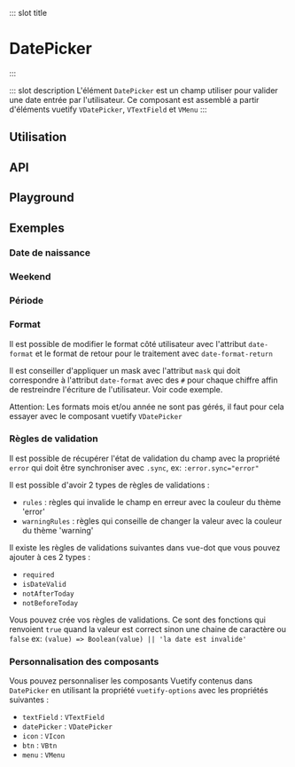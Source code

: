 ::: slot title
# DatePicker
:::

::: slot description
L'élément `DatePicker` est un champ utiliser pour valider une date entrée par l'utilisateur.
Ce composant est assemblé a partir d'éléments vuetify `VDatePicker`, `VTextField` et `VMenu`
:::

## Utilisation

<DocExample
	eager
	file="patterns/date-picker/examples/date-picker"
/>

## API

<DocApi
	:value="['DatePicker']"
	:api="{
		DatePicker: {
			props: [
				{
					name: 'no-calendar',
					type: 'boolean',
					defaultValue: 'false',
					description: 'Désactive le calendrier.'
				},
				{
					name: 'no-prepend-icon',
					type: 'boolean',
					defaultValue: 'false',
					description: 'Désactive l\'icône de préfixe'
				},
				{
					name: 'append-icon',
					type: 'boolean',
					defaultValue: 'false',
					description: 'Utilise l\'icône d\'ajout au lieu de pré\-ajouter.'
				},
				{
					name: 'text-field-activator',
					type: 'boolean',
					defaultValue: 'false',
					description: 'Ouvre le menu du calendrier lorsque le champ de texte est cliqué.'
				},
				{
					name: 'text-field-class',
					type: 'string | string[]',
					defaultValue: 'undefined',
					description: 'Classes pour le champ VTextField'
				},
				{
					name: 'start-date',
					type: 'string',
					defaultValue: 'undefined',
					description: 'Classes pour le champ VTextField'
				},
				{
					name: 'show-week-ends',
					type: 'boolean',
					defaultValue: 'false',
					description: 'Affiche les week-ends dans le calendrier'
				 },
				{
					name: 'warning-rules',
					type: 'ValidationRule[]',
					defaultValue: '[]',
					description: 'Un tableau de règles (même syntaxe que celles de Vuetify)'
				},
				{
					name: 'date-format',
					type: 'string',
					defaultValue: 'DD/MM/YYYY',
					description: 'Le format de date pour l\'utilisateur'
				},
				{
					name: 'date-format-return',
					type: 'string',
					defaultValue: 'YYYY-MM-DD',
					description: 'Le format de date pour le traitement'
				},
				{
					name: 'value',
					type: 'string',
					defaultValue: '',
					description: 'La valeur du champ'
				},
				{
					name: 'mask',
					type: '[String, Boolean]',
					defaultValue: '',
					description: 'Chaîne de masque personnalisée. Par défaut, elle est calculée à partir de dateFormat. Si false est transmis, n\'appliquez pas de masque.'
				},
				{
					name: 'birthdate',
					type: 'boolean',
					defaultValue: 'false',
					description: 'Active le mode date de naissance.'
				},
				{
					name: 'picker-date',
					type: 'string',
					defaultValue: 'undefined',
					description: 'Propriété de Vuetify DatePicker qui a besoin du modificateur .sync.'
				},
				{
					name: 'error',
					type: 'boolean',
					defaultValue: 'false',
					description: 'Propriété de Vuetify qui a besoin du modificateur .sync'
				},
				{
					name: 'vuetify-options',
					type: 'Options',
					defaultValue: 'undefined',
					description: 'Personnalisation des composants Vuetify en utilisant la directive `customizable`.'
				}
			],
			slots: [
				{
					name: 'prepend',
					description: 'Ajoute un élément avant le champ'
				},
				{
					name: 'append',
					description: 'Ajoute un élément après le champ.'
				}
			]
		}
	}"
/>

## Playground

<DocExample file="patterns/date-picker/examples/date-picker-playground" />

## Exemples

### Date de naissance

<DocExample file="patterns/date-picker/examples/date-picker-birthdate" />

### Weekend

<DocExample file="patterns/date-picker/examples/date-picker-weekend" />

### Période

<DocExample file="patterns/date-picker/examples/date-picker-range" />

### Format

Il est possible de modifier le format côté utilisateur avec l'attribut `date-format` et le format de retour pour le traitement avec `date-format-return`

<DocInfo>

Il est conseiller d'appliquer un mask avec l'attribut `mask` qui doit correspondre à l'attribut `date-format` avec des `#` pour chaque chiffre affin de restreindre l'écriture de l'utilisateur. Voir code exemple.

</DocInfo>

<DocInfo color="warning">

Attention: Les formats mois et/ou année ne sont pas gérés, il faut pour cela essayer avec le composant vuetify `VDatePicker`

</DocInfo>

<DocExample file="patterns/date-picker/examples/date-picker-format" />

### Règles de validation

Il est possible de récupérer l'état de validation du champ avec la propriété `error` qui doit être synchroniser avec `.sync`,
ex: `:error.sync="error"`

Il est possible d'avoir 2 types de règles de validations :
- `rules` : règles qui invalide le champ en erreur avec la couleur du thème 'error'
- `warningRules` : règles qui conseille de changer la valeur avec la couleur du thème 'warning'

Il existe les règles de validations suivantes dans vue-dot que vous pouvez ajouter à ces 2 types :
- `required`
- `isDateValid`
- `notAfterToday`
- `notBeforeToday`

<DocInfo>

Vous pouvez crée vos règles de validations. Ce sont des fonctions qui renvoient `true` quand la valeur est correct sinon une chaine de caractère ou `false`
ex: `(value) => Boolean(value) || 'la date est invalide'`

</DocInfo>

<DocExample file="patterns/date-picker/examples/date-picker-rules" />

### Personnalisation des composants

Vous pouvez personnaliser les composants Vuetify contenus dans `DatePicker` en utilisant la propriété `vuetify-options` avec les propriétés suivantes :

- `textField` : `VTextField`
- `datePicker` : `VDatePicker`
- `icon` : `VIcon`
- `btn` : `VBtn`
- `menu` : `VMenu`

<DocExample file="patterns/date-picker/examples/date-picker-options" />
